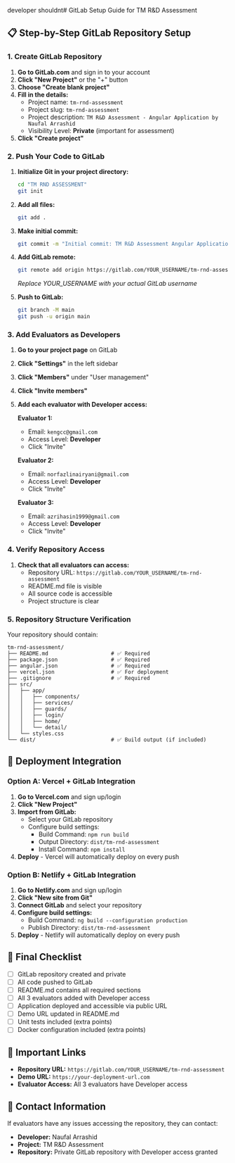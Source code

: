 developer shouldnt# GitLab Setup Guide for TM R&D Assessment

## 📋 Step-by-Step GitLab Repository Setup

### 1. Create GitLab Repository

1. **Go to GitLab.com** and sign in to your account
2. **Click "New Project"** or the "+" button
3. **Choose "Create blank project"**
4. **Fill in the details:**
   - Project name: `tm-rnd-assessment`
   - Project slug: `tm-rnd-assessment`
   - Project description: `TM R&D Assessment - Angular Application by Naufal Arrashid`
   - Visibility Level: **Private** (important for assessment)
5. **Click "Create project"**

### 2. Push Your Code to GitLab

1. **Initialize Git in your project directory:**
   ```bash
   cd "TM RND ASSESSMENT"
   git init
   ```

2. **Add all files:**
   ```bash
   git add .
   ```

3. **Make initial commit:**
   ```bash
   git commit -m "Initial commit: TM R&D Assessment Angular Application"
   ```

4. **Add GitLab remote:**
   ```bash
   git remote add origin https://gitlab.com/YOUR_USERNAME/tm-rnd-assessment.git
   ```
   *Replace YOUR_USERNAME with your actual GitLab username*

5. **Push to GitLab:**
   ```bash
   git branch -M main
   git push -u origin main
   ```

### 3. Add Evaluators as Developers

1. **Go to your project page** on GitLab
2. **Click "Settings"** in the left sidebar
3. **Click "Members"** under "User management"
4. **Click "Invite members"**
5. **Add each evaluator with Developer access:**

   **Evaluator 1:**
   - Email: `kengcc@gmail.com`
   - Access Level: **Developer**
   - Click "Invite"

   **Evaluator 2:**
   - Email: `norfazlinairyani@gmail.com`
   - Access Level: **Developer**
   - Click "Invite"

   **Evaluator 3:**
   - Email: `azrihasin1999@gmail.com`
   - Access Level: **Developer**
   - Click "Invite"

### 4. Verify Repository Access

1. **Check that all evaluators can access:**
   - Repository URL: `https://gitlab.com/YOUR_USERNAME/tm-rnd-assessment`
   - README.md file is visible
   - All source code is accessible
   - Project structure is clear

### 5. Repository Structure Verification

Your repository should contain:
```
tm-rnd-assessment/
├── README.md                    # ✅ Required
├── package.json                 # ✅ Required
├── angular.json                 # ✅ Required
├── vercel.json                  # ✅ For deployment
├── .gitignore                   # ✅ Required
├── src/
│   ├── app/
│   │   ├── components/
│   │   ├── services/
│   │   ├── guards/
│   │   ├── login/
│   │   ├── home/
│   │   └── detail/
│   └── styles.css
└── dist/                        # ✅ Build output (if included)
```

## 🚀 Deployment Integration

### Option A: Vercel + GitLab Integration

1. **Go to Vercel.com** and sign up/login
2. **Click "New Project"**
3. **Import from GitLab:**
   - Select your GitLab repository
   - Configure build settings:
     - Build Command: `npm run build`
     - Output Directory: `dist/tm-rnd-assessment`
     - Install Command: `npm install`
4. **Deploy** - Vercel will automatically deploy on every push

### Option B: Netlify + GitLab Integration

1. **Go to Netlify.com** and sign up/login
2. **Click "New site from Git"**
3. **Connect GitLab** and select your repository
4. **Configure build settings:**
   - Build Command: `ng build --configuration production`
   - Publish Directory: `dist/tm-rnd-assessment`
5. **Deploy** - Netlify will automatically deploy on every push

## 📝 Final Checklist

- [ ] GitLab repository created and private
- [ ] All code pushed to GitLab
- [ ] README.md contains all required sections
- [ ] All 3 evaluators added with Developer access
- [ ] Application deployed and accessible via public URL
- [ ] Demo URL updated in README.md
- [ ] Unit tests included (extra points)
- [ ] Docker configuration included (extra points)

## 🔗 Important Links

- **Repository URL:** `https://gitlab.com/YOUR_USERNAME/tm-rnd-assessment`
- **Demo URL:** `https://your-deployment-url.com`
- **Evaluator Access:** All 3 evaluators have Developer access

## 📧 Contact Information

If evaluators have any issues accessing the repository, they can contact:
- **Developer:** Naufal Arrashid
- **Project:** TM R&D Assessment
- **Repository:** Private GitLab repository with Developer access granted
